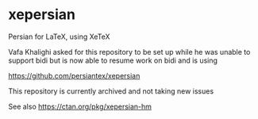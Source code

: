 # xepersian
Persian for LaTeX, using XeTeX

Vafa Khalighi asked for this repository to be set up while he was unable to support bidi but is now able to resume work on bidi and is using

https://github.com/persiantex/xepersian

This repository is currently archived and not taking new issues

See also https://ctan.org/pkg/xepersian-hm
